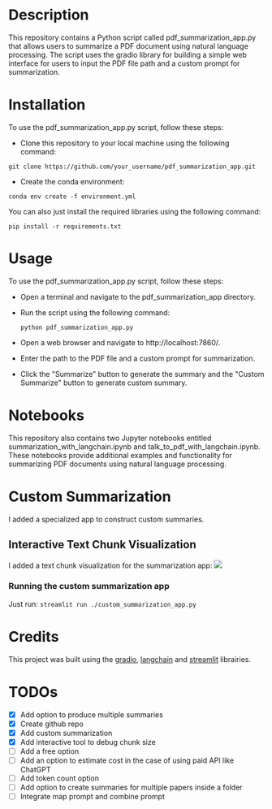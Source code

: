 # Description

This repository contains a Python script called pdf_summarization_app.py that allows users to summarize a PDF document using natural language processing. The script uses the gradio library for building a simple web interface for users to input the PDF file path and a custom prompt for summarization.

# Installation

To use the pdf_summarization_app.py script, follow these steps:

- Clone this repository to your local machine using the following command:

```git clone https://github.com/your_username/pdf_summarization_app.git```

- Create the conda environment:

```conda env create -f environment.yml```

You can also just install the required libraries using the following command:

```pip install -r requirements.txt```

# Usage

To use the pdf_summarization_app.py script, follow these steps:

- Open a terminal and navigate to the pdf_summarization_app directory.

- Run the script using the following command:

  ```python pdf_summarization_app.py```

- Open a web browser and navigate to http://localhost:7860/.

- Enter the path to the PDF file and a custom prompt for summarization.

- Click the "Summarize" button to generate the summary and the "Custom Summarize" button to generate custom summary.

# Notebooks

This repository also contains two Jupyter notebooks entitled summarization_with_langchain.ipynb and talk_to_pdf_with_langchain.ipynb. These notebooks provide additional examples and functionality for summarizing PDF documents using natural language processing.

# Custom Summarization
I added a specialized app to construct custom summaries.
## Interactive Text Chunk Visualization
I added a text chunk visualization for the summarization app:
![](2023-06-12-12-07-40.png)

### Running the custom summarization app
Just run:
```streamlit run ./custom_summarization_app.py```

# Credits
This project was built using the [gradio](https://gradio.app/docs/), [langchain](https://python.langchain.com/en/latest/) and [streamlit](https://streamlit.io/) librairies.

# TODOs
- [x]  Add option to produce multiple summaries
- [x]  Create github repo
- [x]  Add custom summarization
- [x]  Add interactive tool to debug chunk size
- [ ]  Add a free option
- [ ]  Add an option to estimate cost in the case of using paid API like ChatGPT
- [ ]  Add token count option
- [ ]  Add option to create summaries for multiple papers inside a folder
- [ ]  Integrate map prompt and combine prompt
